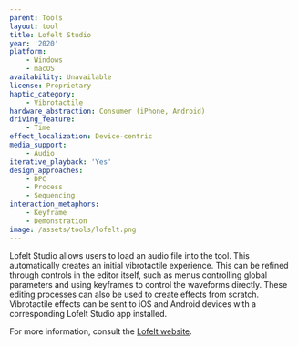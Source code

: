 ```yaml
---
parent: Tools
layout: tool
title: Lofelt Studio
year: '2020'
platform:
    - Windows
    - macOS
availability: Unavailable
license: Proprietary
haptic_category:
    - Vibrotactile
hardware_abstraction: Consumer (iPhone, Android)
driving_feature:
    - Time
effect_localization: Device-centric
media_support:
    - Audio
iterative_playback: 'Yes'
design_approaches:
    - DPC
    - Process
    - Sequencing
interaction_metaphors:
    - Keyframe
    - Demonstration
image: /assets/tools/lofelt.png
---
```

Lofelt Studio allows users to load an audio file into the tool.
This automatically creates an initial vibrotactile experience.
This can be refined through controls in the editor itself, such as menus controlling global parameters and using keyframes to control the waveforms directly.
These editing processes can also be used to create effects from scratch.
Vibrotactile effects can be sent to iOS and Android devices with a corresponding Lofelt Studio app installed.

For more information, consult the [Lofelt website](https://lofelt.com).
